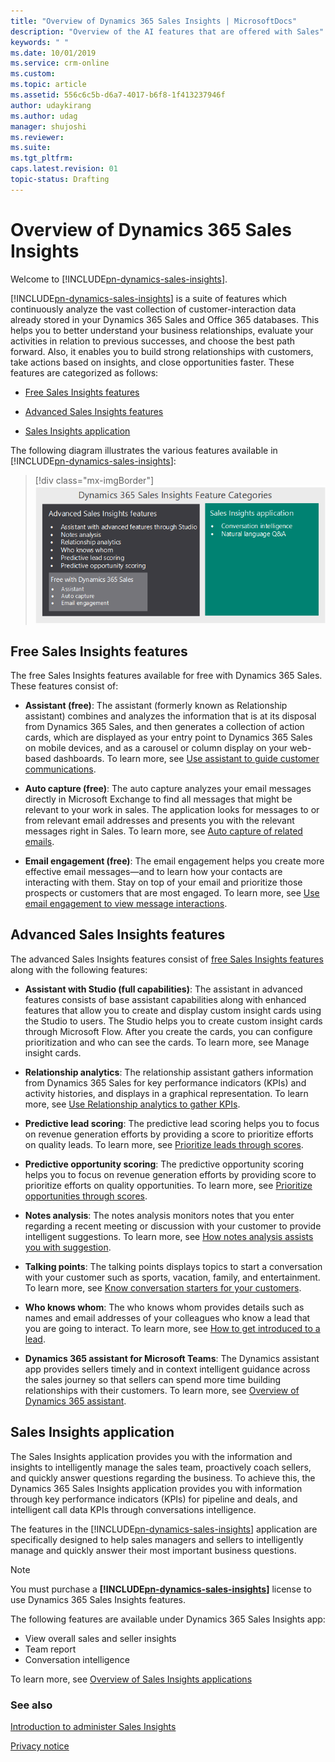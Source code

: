 ```yaml
---
title: "Overview of Dynamics 365 Sales Insights | MicrosoftDocs"
description: "Overview of the AI features that are offered with Sales"
keywords: " "
ms.date: 10/01/2019
ms.service: crm-online
ms.custom: 
ms.topic: article
ms.assetid: 556c6c5b-d6a7-4017-b6f8-1f413237946f
author: udaykirang
ms.author: udag
manager: shujoshi
ms.reviewer: 
ms.suite: 
ms.tgt_pltfrm: 
caps.latest.revision: 01
topic-status: Drafting
---
```

# Overview of Dynamics 365 Sales Insights

Welcome to [!INCLUDE[pn-dynamics-sales-insights](../includes/pn-dynamics-sales-insights.md)].

[!INCLUDE[pn-dynamics-sales-insights](../includes/pn-dynamics-sales-insights.md)] is a suite of features which continuously analyze the vast collection of customer-interaction data already stored in your Dynamics 365 Sales and Office 365 databases. This helps you to better understand your business relationships, evaluate your activities in relation to previous successes, and choose the best path forward. Also, it enables you to build strong relationships with customers, take actions based on insights, and close opportunities faster. These features are categorized as follows: 

- [Free Sales Insights features](#free-sales-insights-features) 

- [Advanced Sales Insights features](#advanced-sales-insights-features)

- [Sales Insights application](#sales-insights-application) 

The following diagram illustrates the various features available in [!INCLUDE[pn-dynamics-sales-insights](../includes/pn-dynamics-sales-insights.md)]: 

> [!div class="mx-imgBorder"]
> ![Sales Insights feature categories](media/si-features-categories.png "Sales Insights feature categories")

## Free Sales Insights features 

The free Sales Insights features available for free with Dynamics 365 Sales. These features consist of: 

- **Assistant (free)**: The assistant (formerly known as Relationship assistant) combines and analyzes the information that is at its disposal from Dynamics 365 Sales, and then generates a collection of action cards, which are displayed as your entry point to Dynamics 365 Sales on mobile devices, and as a carousel or column display on your web-based dashboards. To learn more, see  [Use assistant to guide customer communications](assistant.md). 

- **Auto capture (free)**: The auto capture analyzes your email messages directly in Microsoft Exchange to find all messages that might be relevant to your work in sales. The application looks for messages to or from relevant email addresses and presents you with the relevant messages right in Sales. To learn more, see [Auto capture of related emails](auto-capture.md). 

- **Email engagement (free)**: The email engagement helps you create more effective email messages—and to learn how your contacts are interacting with them. Stay on top of your email and prioritize those prospects or customers that are most engaged. To learn more, see [Use email engagement to view message interactions](email-engagement.md). 


## Advanced Sales Insights features 

The advanced Sales Insights features consist of [free Sales Insights features](#free-sales-insights-features) along with the following features: 

- **Assistant with Studio (full capabilities)**: The assistant in advanced features consists of base assistant capabilities along with enhanced features that allow you to create and display custom insight cards using the Studio to users. The Studio helps you to create custom insight cards through Microsoft Flow. After you create the cards, you can configure prioritization and who can see the cards. To learn more, see Manage insight cards. 

- **Relationship analytics**: The relationship assistant gathers information from Dynamics 365 Sales for key performance indicators (KPIs) and activity histories, and displays in a graphical representation. To learn more, see [Use Relationship analytics to gather KPIs](relationship-analytics.md). 

- **Predictive lead scoring**: The predictive lead scoring helps you to focus on revenue generation efforts by providing a score to prioritize efforts on quality leads. To learn more, see [Prioritize leads through scores](work-predictive-lead-scoring.md). 

- **Predictive opportunity scoring**: The predictive opportunity scoring helps you to focus on revenue generation efforts by providing score to prioritize efforts on quality opportunities. To learn more, see [Prioritize opportunities through scores](work-predictive-opportunity-scoring.md). 

- **Notes analysis**: The notes analysis monitors notes that you enter regarding a recent meeting or discussion with your customer to provide intelligent suggestions. To learn more, see [How notes analysis assists you with suggestion](notes-analysis.md). 

- **Talking points**: The talking points displays topics to start a conversation with your customer such as sports, vacation, family, and entertainment. To learn more, see [Know conversation starters for your customers](talking-points.md). 

- **Who knows whom**: The who knows whom provides details such as names and email addresses of your colleagues who know a lead that you are going to interact. To learn more, see [How to get introduced to a lead](who-knows-whom.md). 

- **Dynamics 365 assistant for Microsoft Teams**: The Dynamics assistant app provides sellers timely and in context intelligent guidance across the sales journey so that sellers can spend more time building relationships with their customers. To learn more, see [Overview of Dynamics 365 assistant](overview-dynamics-365-assistant-app-teams.md). 

## Sales Insights application 

The Sales Insights application provides you with the information and insights to intelligently manage the sales team, proactively coach sellers, and quickly answer questions regarding the business. To achieve this, the Dynamics 365 Sales Insights application provides you with information through key performance indicators (KPIs) for pipeline and deals, and intelligent call data KPIs through conversations intelligence. 

The features in the [!INCLUDE[pn-dynamics-sales-insights](../includes/pn-dynamics-sales-insights.md)] application are specifically designed to help sales managers and sellers to intelligently manage and quickly answer their most important business questions.

> [!NOTE]
> You must purchase a **[!INCLUDE[pn-dynamics-sales-insights](../includes/pn-dynamics-sales-insights.md)]** license to use Dynamics 365 Sales Insights features.

The following features are available under Dynamics 365 Sales Insights app:  

- View overall sales and seller insights
- Team report
- Conversation intelligence

To learn more, see [Overview of Sales Insights applications](dynamics365-sales-insights-app.md)

### See also

[Introduction to administer Sales Insights](../sales/intro-admin-guide-sales-insights.md)

[Privacy notice](privacy-notice.md)